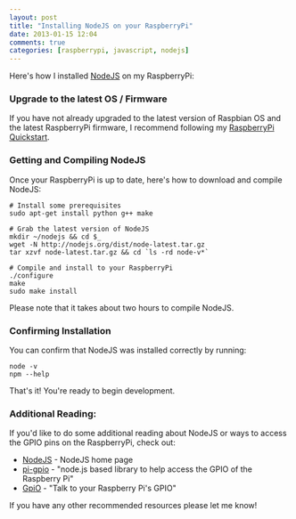 ```yaml
---
layout: post
title: "Installing NodeJS on your RaspberryPi"
date: 2013-01-15 12:04
comments: true
categories: [raspberrypi, javascript, nodejs]
---
```


Here's how I installed [NodeJS](http://nodejs.org/) on my RaspberryPi:

### Upgrade to the latest OS / Firmware

If you have not already upgraded to the latest version of Raspbian OS and the
latest RaspberryPi firmware, I recommend following my [RaspberryPi Quickstart](http://alexba.in/blog/2013/01/04/raspberrypi-quickstart/).

### Getting and Compiling NodeJS

Once your RaspberryPi is up to date, here's how to download and compile NodeJS:

    # Install some prerequisites
    sudo apt-get install python g++ make

    # Grab the latest version of NodeJS
    mkdir ~/nodejs && cd $_
    wget -N http://nodejs.org/dist/node-latest.tar.gz
    tar xzvf node-latest.tar.gz && cd `ls -rd node-v*`

    # Compile and install to your RaspberryPi
    ./configure
    make
    sudo make install

Please note that it takes about two hours to compile NodeJS.

### Confirming Installation

You can confirm that NodeJS was installed correctly by running:

    node -v
    npm --help

That's it! You're ready to begin development.

### Additional Reading:

If you'd like to do some additional reading about NodeJS or ways to access the
GPIO pins on the RaspberryPi, check out:

* [NodeJS](http://nodejs.org/) - NodeJS home page
* [pi-gpio](https://github.com/rakeshpai/pi-gpio) - "node.js based library to help access the GPIO of the Raspberry Pi"
* [GpiO](https://github.com/EnotionZ/GpiO) - "Talk to your Raspberry Pi's GPIO"

If you have any other recommended resources please let me know!
